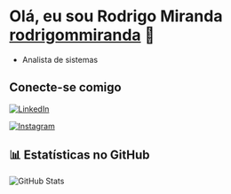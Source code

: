 # Olá, eu sou Rodrigo Miranda [rodrigommiranda](https://github.com/rodrigommiranda) 👋

- Analista de sistemas

## Conecte-se comigo
[![LinkedIn](https://img.shields.io/badge/LinkedIn-000?style=for-the-badge&logo=linkedin&logoColor=0E76A8)](https://www.linkedin.com/in/rodrigoti/) 

[![Instagram](https://img.shields.io/badge/Instagram-000?style=for-the-badge&logo=instagram)](https://www.instagram.com/rodrigommiranda/)

## 📊 Estatísticas no GitHub

![GitHub Stats](https://github-readme-stats.vercel.app/api?username=RodrigoMiranda&theme=transparent&bg_color=000&border_color=30A3DC&show_icons=true&icon_color=30A3DC&title_color=E94D5F&text_color=FFF)
